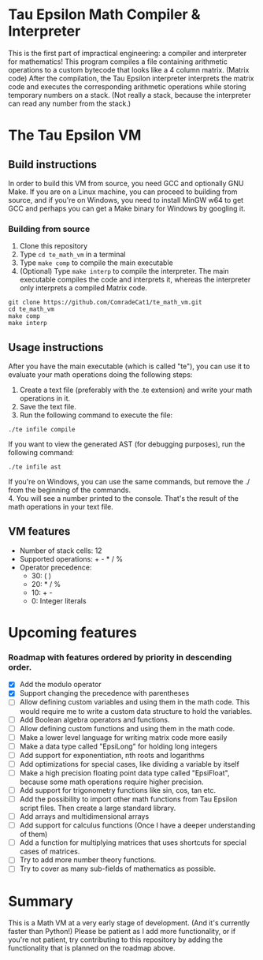 # Tau Epsilon Math Compiler & Interpreter

This is the first part of impractical engineering: 
a compiler and interpreter for mathematics!
This program compiles a file containing arithmetic operations 
to a custom bytecode that looks like a 4 column matrix. (Matrix code)
After the compilation, the Tau Epsilon interpreter interprets the 
matrix code and executes the corresponding arithmetic operations
while storing temporary numbers on a stack. (Not really a stack,
because the interpreter can read any number from the stack.)

# The Tau Epsilon VM

## Build instructions

In order to build this VM from source, you need GCC and optionally GNU Make.
If you are on a Linux machine, you can proceed to building from source, and if you're 
on Windows, you need to install MinGW w64 to get GCC and perhaps you can get a Make 
binary for Windows by googling it.

### Building from source

1. Clone this repository
2. Type `cd te_math_vm` in a terminal
3. Type `make comp` to compile the main executable
4. (Optional) Type `make interp` to compile the interpreter. The main executable compiles the code and interprets it, whereas the interpreter only interprets a compiled Matrix code.

```
git clone https://github.com/ComradeCat1/te_math_vm.git
cd te_math_vm
make comp
make interp
```

## Usage instructions

After you have the main executable (which is called "te"), you can use it to evaluate your math operations doing the following steps:
1. Create a text file (preferably with the .te extension) and write your math operations in it.
2. Save the text file.
3. Run the following command to execute the file:
```
./te infile compile
```
If you want to view the generated AST (for debugging purposes), run the following command:
```
./te infile ast
```
If you're on Windows, you can use the same commands, but remove the ./ from the beginning of the commands.
<br>4. You will see a number printed to the console. That's the result of the math operations in your text file.

## VM features

- Number of stack cells: 12
- Supported operations: + - * / %
- Operator precedence: <br>
    - 30: ( ) <br>
    - 20: * / % <br>
    - 10: + - <br>
    - 0: Integer literals

# Upcoming features

### Roadmap with features ordered by priority in descending order.

- [x] Add the modulo operator
- [x] Support changing the precedence with parentheses
- [ ] Allow defining custom variables and using them in the math code. This would require me to write a custom data structure to hold the variables.
- [ ] Add Boolean algebra operators and functions.
- [ ] Allow defining custom functions and using them in the math code.
- [ ] Make a lower level language for writing matrix code more easily
- [ ] Make a data type called "EpsiLong" for holding long integers
- [ ] Add support for exponentiation, nth roots and logarithms
- [ ] Add optimizations for special cases, like dividing a variable by itself
- [ ] Make a high precision floating point data type called "EpsiFloat", because some math operations require higher precision.
- [ ] Add support for trigonometry functions like sin, cos, tan etc.
- [ ] Add the possibility to import other math functions from Tau Epsilon script files. Then create a large standard library.
- [ ] Add arrays and multidimensional arrays
- [ ] Add support for calculus functions (Once I have a deeper understanding of them)
- [ ] Add a function for multiplying matrices that uses shortcuts for special cases of matrices.
- [ ] Try to add more number theory functions.
- [ ] Try to cover as many sub-fields of mathematics as possible.

# Summary
This is a Math VM at a very early stage of development. (And it's currently faster than Python!) 
Please be patient as I add more functionality, or if you're not patient, try contributing to this repository by adding the functionality that is planned on the roadmap above.
